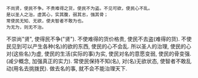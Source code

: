 ```
不尚贤，使民不争。不贵难得之货，使民不为盗。不见可欲，使民心不乱。
是以圣人之治，虚其心，实其腹，弱其志，强其骨；
常使民无知、无欲，使夫智者不敢为也。
为无为，则无不治。
```

不崇尚"贤", 使得民不争("贤"). 不使难得的货价格贵, 使民不去盗(难得的货). 不使民见到可以产生各种(名)的欲的东西, 使民的心不会乱. 所以圣人的治理, 使民的心对(这些名)为虚, 使民的生活(实际的事)为实, 使民对名的意愿变弱, 使民的骨变强.(减少概念, 加强真正的实力). 常使民保持不知(名), 对(名)无欲状态, 使智者不敢乱动(用名去挑拨民). 做去名的事, 就不会不能治理天下.

```

```



